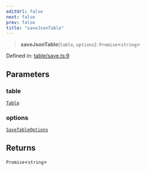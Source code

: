 ```yaml
---
editUrl: false
next: false
prev: false
title: "saveJsonTable"
---
```


> **saveJsonTable**(`table`, `options`): `Promise`\<`string`\>

Defined in: [table/save.ts:9](https://github.com/datisthq/dpkit/blob/5891634de8175d14853313e208ffbae144fd78eb/json/table/save.ts#L9)

## Parameters

### table

[`Table`](/reference/dpkit/table/)

### options

[`SaveTableOptions`](/reference/dpkit/savetableoptions/)

## Returns

`Promise`\<`string`\>
